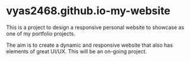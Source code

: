 # vyas2468.github.io-my-website

This is a project to design a responsive personal website to showcase as one of my portfolio projects. 

The aim is to create a dynamic and responsive website that also has elements of great UI/UX. This will be an on-going project. 
